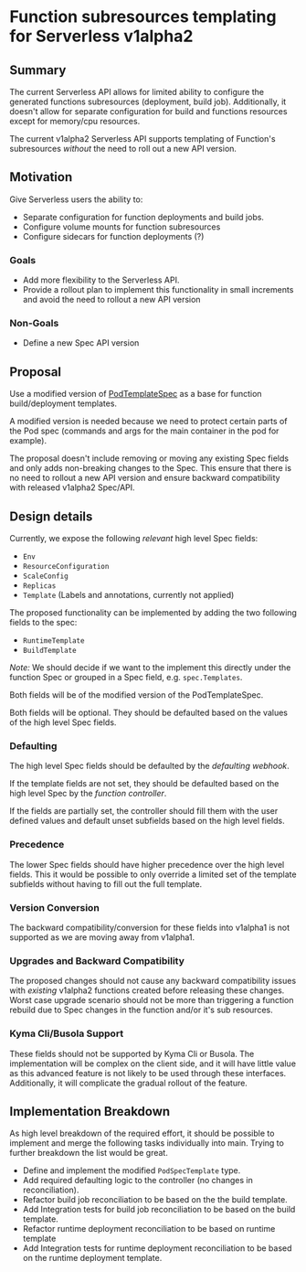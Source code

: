 # Function subresources templating for Serverless v1alpha2

## Summary

The current Serverless API allows for limited ability to configure the generated functions subresources (deployment, build job). Additionally, it doesn't allow for separate configuration for build and functions resources except for memory/cpu resources.

The current v1alpha2 Serverless API supports templating of Function's subresources _without_ the need to roll out a new API version.

## Motivation

Give Serverless users the ability to:
- Separate configuration for function deployments and build jobs.
- Configure volume mounts for function subresources
- Configure sidecars for function deployments (?)

### Goals

- Add more flexibility to the Serverless API.
- Provide a rollout plan to implement this functionality in small increments and avoid the need to rollout a new API version

### Non-Goals
- Define a new Spec API version

## Proposal

Use a modified version of [PodTemplateSpec](https://github.com/kubernetes/kubernetes/blob/64ed9145452d2d1d324d2437566f1ea1ce76f226/pkg/apis/core/types.go#L3443) as a base for function build/deployment templates. 

A modified version is needed because we need to protect certain parts of the Pod spec (commands and args for the main container in the pod for example).

The proposal doesn't include removing or moving any existing Spec fields and only adds non-breaking changes to the Spec. This ensure that there is no need to rollout a new API version and ensure backward compatibility with released v1alpha2 Spec/API.

## Design details

Currently, we expose the following _relevant_ high level Spec fields:
- `Env`
- `ResourceConfiguration`
- `ScaleConfig`
- `Replicas`
- `Template` (Labels and annotations, currently not applied)

The proposed functionality can be implemented by adding the two following fields to the spec:
- `RuntimeTemplate`
- `BuildTemplate`

*Note:* We should decide if we want to the implement this directly under the function Spec or grouped in a Spec field, e.g. `spec.Templates`.

Both fields will be of the modified version of the PodTemplateSpec.

Both fields will be optional. They should be defaulted based on the values of the high level Spec fields.

### Defaulting

The high level Spec fields should be defaulted by the _defaulting webhook_.

If the template fields are not set, they should be defaulted based on the high level Spec by the _function controller_. 

If the fields are partially set, the controller should fill them with the user defined values and default unset subfields based on the high level fields.

### Precedence

The lower Spec fields should have higher precedence over the high level fields. This it would be possible to only override a limited set of the template subfields without having to fill out the full template.

### Version Conversion

The backward compatibility/conversion for these fields into v1alpha1 is not supported as we are moving away from v1alpha1.

### Upgrades and Backward Compatibility

The proposed changes should not cause any backward compatibility issues with _existing_ v1alpha2 functions created before releasing these changes. Worst case upgrade scenario should not be more than triggering a function rebuild due to Spec changes in the function and/or it's sub resources.

### Kyma Cli/Busola Support

These fields should not be supported by Kyma Cli or Busola. The implementation will be complex on the client side, and it will have little value as this advanced feature is not likely to be used through these interfaces. Additionally, it will complicate the gradual rollout of the feature.

## Implementation Breakdown

As high level breakdown of the required effort, it should be possible to implement and merge the following tasks individually into main. Trying to further breakdown the list would be great.

- Define and implement the modified `PodSpecTemplate` type.
- Add required defaulting logic to the controller (no changes in reconciliation).
- Refactor build job reconciliation to be based on the the build template.
- Add Integration tests for build job reconciliation to be based on the build template.
- Refactor runtime deployment reconciliation to be based on runtime template
- Add Integration tests for runtime deployment reconciliation to be based on the runtime deployment template.
